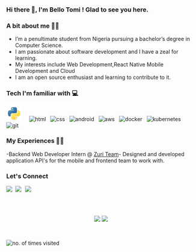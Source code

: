 ### Hi there 👋, I'm Bello Tomi ! Glad to see you here.


### A bit about me 🙋‍♂️	
- I’m a penultimate student from Nigeria pursuing a bachelor’s degree in Computer Science. </br>
- I am passionate about software development and I have a zeal for learning. </br>
- My interests include Web Development,React Native Mobile Development and Cloud </br>
- I am an open source enthusiast and learning to contribute to it. </br>


### Tech I'm familiar with 💻	
<p align="left"><img src="https://raw.githubusercontent.com/devicons/devicon/master/icons/python/python-original.svg" alt="python" width="41" height="41"/> &nbsp; &nbsp; <img src="https://www.vectorlogo.zone/logos/w3_html5/w3_html5-icon.svg" alt="html" width="32" height="35"/> &nbsp; <img src="http://verekia.com/_pages/css3/introduction-css3/img/css3-logo.png" alt="css" width="28" height="35"/> &nbsp; <img src="https://iconape.com/wp-content/png_logo_vector/android-robot-head.png" alt="android" width="38" height="40"/>  &nbsp; <img src="https://upload.wikimedia.org/wikipedia/commons/thumb/9/93/Amazon_Web_Services_Logo.svg/1280px-Amazon_Web_Services_Logo.svg.png" alt="aws" width="45" height="28"/> &nbsp; <img src="https://www.vectorlogo.zone/logos/docker/docker-icon.svg" alt="docker" width="41" height="45"/> &nbsp; <img src="https://www.vectorlogo.zone/logos/kubernetes/kubernetes-icon.svg" alt="kubernetes" width="35" height="35"/> &nbsp; <img src="https://www.vectorlogo.zone/logos/git-scm/git-scm-icon.svg" alt="git" width="35" height="35"/> </p>


### My Experiences 👨‍💻	
-Backend Web Developer Intern @ [Zuri Team](http://ezeehealth.in/)- Designed and developed application API's for the mobile and frontend team to work with.
<!-- ### My Accomplishments 🏅
- HackerRank Certified Java(Basic) - [Link to the certificate](https://www.hackerrank.com/certificates/f12875dd73f0)
 -->


### Let's Connect

<a href="mailto:bello4aus@gmail.com">
  <img align="left" width="24px" src="https://www.vectorlogo.zone/logos/gmail/gmail-icon.svg" />
</a>
<a href="https://twitter.com/__tbello">
  <img align="left" width="26px" src="https://www.vectorlogo.zone/logos/twitter/twitter-official.svg" />
</a>
<a href="https://www.linkedin.com/in/t-bello7">
  <img align="left" width="25px" src="https://www.vectorlogo.zone/logos/linkedin/linkedin-icon.svg" />
</a>

<br />
<br />
<p>&nbsp;</p>

<p align="center">
  <img width="49%" src="https://github-readme-stats.vercel.app/api?username=t-bello7&theme=react&show_icons=true" />
  <img width="49%" src ="http://github-readme-streak-stats.herokuapp.com?user=t-bello7&theme=react" />
</p>

<br />

![no. of times visited](https://visitor-badge.laobi.icu/badge?page_id=t-bello7.t-bello7)

